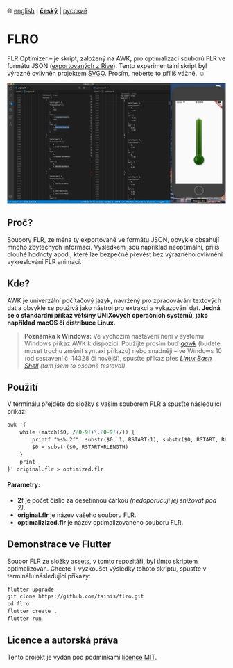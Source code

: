 ﻿:globe_with_meridians:  [english](README.md)    |   <u>**český**</u>    |   [русский](README.ru.md)

# FLRO

FLR Optimizer – je skript, založený na AWK, pro optimalizaci souborů FLR ve formátu JSON ([exportovaných z Rive](https://rive.app)). Tento experimentální skript byl výrazně ovlivněn projektem [SVGO](https://github.com/svg/svgo). Prosím, neberte to příliš vážně. :relaxed:

![Screenshot](screenshot.png)

## Proč?
Soubory FLR, zejména ty exportované ve formátu JSON, obvykle obsahují mnoho zbytečných informací. Výsledkem jsou například neoptimální, příliš dlouhé hodnoty apod., které lze bezpečně převést bez výrazného ovlivnění vykreslování FLR animací.

## Kde?

AWK je univerzální počítačový jazyk, navržený pro zpracovávání textových dat a obvykle se používá jako nástroj pro extrakci a vykazování dat. **Jedná se o standardní příkaz většiny UNIXových operačních systémů, jako například macOS či distribuce Linux.**
> **Poznámka k Windows:** Ve výchozím nastavení není v systému Windows příkaz AWK k dispozici. Použijte prosím buď [*gawk*](http://gnuwin32.sourceforge.net/packages/gawk.htm) (budete muset trochu změnit syntaxi příkazu) nebo snadněji – ve Windows 10 (od sestavení č. 14328 či novější), spusťte příkaz přes [*Linux Bash Shell*](https://docs.microsoft.com/cs-cz/windows/wsl/install-win10) *(tam jsem to osobně testoval).*

## Použití

V terminálu přejděte do složky s vašim souborem FLR a spusťte následující příkaz:
````markdown
awk '{
    while (match($0, /[0-9]+\.[0-9]+/)) {
        printf "%s%.2f", substr($0, 1, RSTART-1), substr($0, RSTART, RLENGTH)
        $0 = substr($0, RSTART+RLENGTH)
    }
    print
}' original.flr > optimized.flr
````
#### Parametry:
* **2**f je počet číslic za desetinnou čárkou *(nedoporučuji jej snižovat pod 2)*.
* **original.flr** je název vašeho souboru FLR.
* **optimalizized.flr** je název optimalizovaného souboru FLR.

## Demonstrace ve Flutter
Soubor FLR ze složky [assets](./assets), v tomto repozitáři, byl tímto skriptem optimalizován. Chcete-li vyzkoušet výsledky tohoto skriptu, spusťte v terminálu následující příkazy:
````markdown
flutter upgrade
git clone https://github.com/tsinis/flro.git
cd flro
flutter create .
flutter run
````

## Licence a autorská práva
Tento projekt je vydán pod podmínkami [licence MIT](./LICENSE).